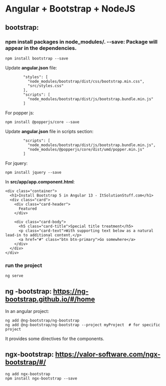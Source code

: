 # Angular + Bootstrap + NodeJS

## bootstrap:
### npm install packages in node_modules/. --save: Package will appear in the dependencies. 
```
npm install bootstrap --save
```
Update **angular.json** file:
```
        "styles": [
          "node_modules/bootstrap/dist/css/bootstrap.min.css",
          "src/styles.css"
        ],
        "scripts": [
          "node_modules/bootstrap/dist/js/bootstrap.bundle.min.js"
        ]
```
For popper js:
```
npm install @popperjs/core --save
```
Update **angular.json** file in scripts section:
```
        "scripts": [
          "node_modules/bootstrap/dist/js/bootstrap.bundle.min.js",
          "node_modules/@popperjs/core/dist/umd/popper.min.js"
        ]       
```
For jquery:
```
npm install jquery --save
```
In **src/app/app.component.html**:
```
<div class="container">
  <h1>Install Bootstrap 5 in Angular 13 - ItSolutionStuff.com</h1> 
  <div class="card">
    <div class="card-header">
      Featured
    </div>

    <div class="card-body">
      <h5 class="card-title">Special title treatment</h5>
      <p class="card-text">With supporting text below as a natural lead-in to additional content.</p>
      <a href="#" class="btn btn-primary">Go somewhere</a>
    </div>
  </div>
</div>
```
### run the project
```
ng serve
```

## ng -bootstrap: https://ng-bootstrap.github.io/#/home

In an angular project:
```
ng add @ng-bootstrap/ng-bootstrap
ng add @ng-bootstrap/ng-bootstrap --project myProject  # for specific project
```
It provides some directives for the components.

## ngx-bootstrap: https://valor-software.com/ngx-bootstrap/#/
```
ng add ngx-bootstrap
npm install ngx-bootstrap --save
```
